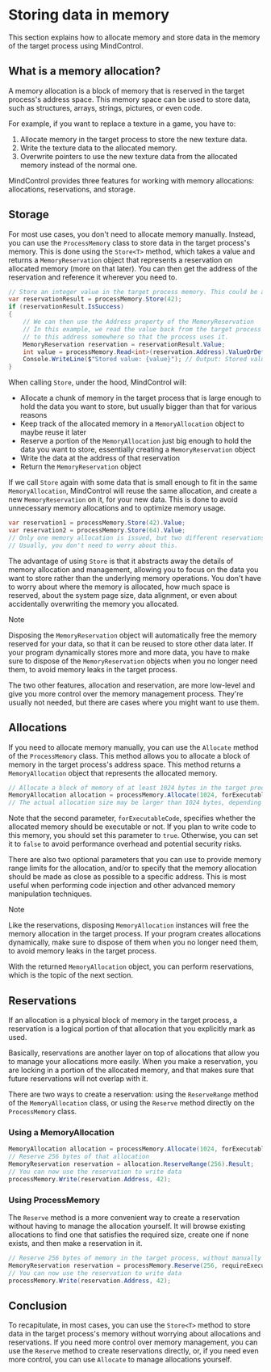 ﻿# Storing data in memory

This section explains how to allocate memory and store data in the memory of the target process using MindControl.

## What is a memory allocation?

A memory allocation is a block of memory that is reserved in the target process's address space. This memory space can be used to store data, such as structures, arrays, strings, pictures, or even code.

For example, if you want to replace a texture in a game, you have to:
1. Allocate memory in the target process to store the new texture data.
2. Write the texture data to the allocated memory.
3. Overwrite pointers to use the new texture data from the allocated memory instead of the normal one.

MindControl provides three features for working with memory allocations: allocations, reservations, and storage.

## Storage

For most use cases, you don't need to allocate memory manually. Instead, you can use the `ProcessMemory` class to store data in the target process's memory. This is done using the `Store<T>` method, which takes a value and returns a `MemoryReservation` object that represents a reservation on allocated memory (more on that later). You can then get the address of the reservation and reference it wherever you need to.

```csharp
// Store an integer value in the target process memory. This could be any other data type that you can write.
var reservationResult = processMemory.Store(42);
if (reservationResult.IsSuccess)
{
    // We can then use the Address property of the MemoryReservation
    // In this example, we read the value back from the target process memory, but you would typically write a pointer
    // to this address somewhere so that the process uses it.
    MemoryReservation reservation = reservationResult.Value;
    int value = processMemory.Read<int>(reservation.Address).ValueOrDefault();
    Console.WriteLine($"Stored value: {value}"); // Output: Stored value: 42
}
```

When calling `Store`, under the hood, MindControl will:
- Allocate a chunk of memory in the target process that is large enough to hold the data you want to store, but usually bigger than that for various reasons
- Keep track of the allocated memory in a `MemoryAllocation` object to maybe reuse it later
- Reserve a portion of the `MemoryAllocation` just big enough to hold the data you want to store, essentially creating a `MemoryReservation` object
- Write the data at the address of that reservation
- Return the `MemoryReservation` object

If we call `Store` again with some data that is small enough to fit in the same `MemoryAllocation`, MindControl will reuse the same allocation, and create a new `MemoryReservation` on it, for your new data. This is done to avoid unnecessary memory allocations and to optimize memory usage.

```csharp
var reservation1 = processMemory.Store(42).Value;
var reservation2 = processMemory.Store(64).Value;
// Only one memory allocation is issued, but two different reservations are created.
// Usually, you don't need to worry about this.
```

The advantage of using `Store` is that it abstracts away the details of memory allocation and management, allowing you to focus on the data you want to store rather than the underlying memory operations. You don't have to worry about where the memory is allocated, how much space is reserved, about the system page size, data alignment, or even about accidentally overwriting the memory you allocated.

> [!NOTE]
> Disposing the `MemoryReservation` object will automatically free the memory reserved for your data, so that it can be reused to store other data later. If your program dynamically stores more and more data, you have to make sure to dispose of the `MemoryReservation` objects when you no longer need them, to avoid memory leaks in the target process.

The two other features, allocation and reservation, are more low-level and give you more control over the memory management process. They're usually not needed, but there are cases where you might want to use them.

## Allocations

If you need to allocate memory manually, you can use the `Allocate` method of the `ProcessMemory` class. This method allows you to allocate a block of memory in the target process's address space. This method returns a `MemoryAllocation` object that represents the allocated memory.

```csharp
// Allocate a block of memory of at least 1024 bytes in the target process, to store data (not code)
MemoryAllocation allocation = processMemory.Allocate(1024, forExecutableCode: false).Result;
// The actual allocation size may be larger than 1024 bytes, depending on the system page size and other factors.
```

Note that the second parameter, `forExecutableCode`, specifies whether the allocated memory should be executable or not. If you plan to write code to this memory, you should set this parameter to `true`. Otherwise, you can set it to `false` to avoid performance overhead and potential security risks.

There are also two optional parameters that you can use to provide memory range limits for the allocation, and/or to specify that the memory allocation should be made as close as possible to a specific address. This is most useful when performing code injection and other advanced memory manipulation techniques.

> [!NOTE]
> Like the reservations, disposing `MemoryAllocation` instances will free the memory allocation in the target process. If your program creates allocations dynamically, make sure to dispose of them when you no longer need them, to avoid memory leaks in the target process.

With the returned `MemoryAllocation` object, you can perform reservations, which is the topic of the next section.

## Reservations

If an allocation is a physical block of memory in the target process, a reservation is a logical portion of that allocation that you explicitly mark as used.

Basically, reservations are another layer on top of allocations that allow you to manage your allocations more easily. When you make a reservation, you are locking in a portion of the allocated memory, and that makes sure that future reservations will not overlap with it.

There are two ways to create a reservation: using the `ReserveRange` method of the `MemoryAllocation` class, or using the `Reserve` method directly on the `ProcessMemory` class.

### Using a MemoryAllocation

```csharp
MemoryAllocation allocation = processMemory.Allocate(1024, forExecutableCode: false).Result;
// Reserve 256 bytes of that allocation
MemoryReservation reservation = allocation.ReserveRange(256).Result;
// You can now use the reservation to write data
processMemory.Write(reservation.Address, 42);
```

### Using ProcessMemory

The `Reserve` method is a more convenient way to create a reservation without having to manage the allocation yourself. It will browse existing allocations to find one that satisfies the required size, create one if none exists, and then make a reservation in it.

```csharp
// Reserve 256 bytes of memory in the target process, without manually creating a new allocation
MemoryReservation reservation = processMemory.Reserve(256, requireExecutable: false).Result;
// You can now use the reservation to write data
processMemory.Write(reservation.Address, 42);
```

## Conclusion

To recapitulate, in most cases, you can use the `Store<T>` method to store data in the target process's memory without worrying about allocations and reservations. If you need more control over memory management, you can use the `Reserve` method to create reservations directly, or, if you need even more control, you can use `Allocate` to manage allocations yourself.

